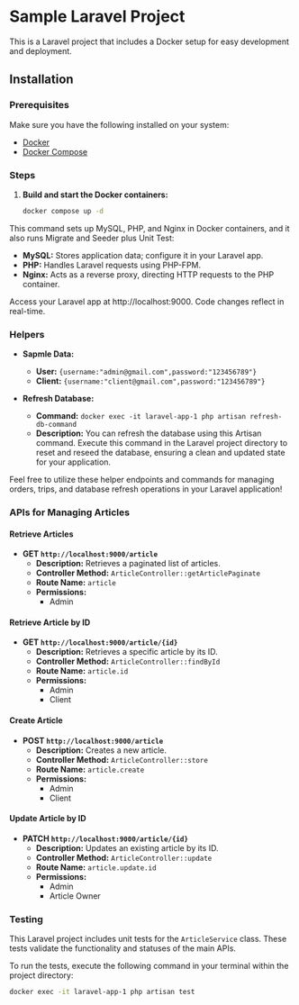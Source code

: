 # Sample Laravel Project

This is a Laravel project that includes a Docker setup for easy development and deployment.

## Installation

### Prerequisites

Make sure you have the following installed on your system:

- [Docker](https://www.docker.com/)
- [Docker Compose](https://docs.docker.com/compose/install/)

### Steps

1. **Build and start the Docker containers:**

   ```bash
   docker compose up -d
   ```
This command sets up MySQL, PHP, and Nginx in Docker containers, and it also runs Migrate and Seeder plus Unit Test:
- **MySQL:** Stores application data; configure it in your Laravel app.
- **PHP:** Handles Laravel requests using PHP-FPM.
- **Nginx:** Acts as a reverse proxy, directing HTTP requests to the PHP container.

Access your Laravel app at http://localhost:9000. Code changes reflect in real-time.

### Helpers

- **Sapmle Data:**
    - **User:** `{username:"admin@gmail.com",password:"123456789"}`
    - **Client:** `{username:"client@gmail.com",password:"123456789"}`

- **Refresh Database:**
    - **Command:** `docker exec -it laravel-app-1 php artisan refresh-db-command`
    - **Description:** You can refresh the database using this Artisan command. Execute this command in the Laravel project directory to reset and reseed the database, ensuring a clean and updated state for your application.

Feel free to utilize these helper endpoints and commands for managing orders, trips, and database refresh operations in your Laravel application!

### APIs for Managing Articles

#### Retrieve Articles

- **GET `http://localhost:9000/article`**
    - **Description:** Retrieves a paginated list of articles.
    - **Controller Method:** `ArticleController::getArticlePaginate`
    - **Route Name:** `article`
    - **Permissions:**
        - Admin

#### Retrieve Article by ID

- **GET `http://localhost:9000/article/{id}`**
    - **Description:** Retrieves a specific article by its ID.
    - **Controller Method:** `ArticleController::findById`
    - **Route Name:** `article.id`
    - **Permissions:**
        - Admin
        - Client

#### Create Article

- **POST `http://localhost:9000/article`**
    - **Description:** Creates a new article.
    - **Controller Method:** `ArticleController::store`
    - **Route Name:** `article.create`
    - **Permissions:**
        - Admin
        - Client

#### Update Article by ID

- **PATCH `http://localhost:9000/article/{id}`**
    - **Description:** Updates an existing article by its ID.
    - **Controller Method:** `ArticleController::update`
    - **Route Name:** `article.update.id`
    - **Permissions:**
        - Admin
        - Article Owner


### Testing

This Laravel project includes unit tests for the `ArticleService` class. These tests validate the functionality and statuses of the main APIs.

To run the tests, execute the following command in your terminal within the project directory:

```bash
docker exec -it laravel-app-1 php artisan test
```






